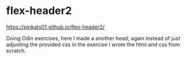 # flex-header2
https://pinkats01.github.io/flex-header2/

Doing Odin exercises, here I made a another head; again instead of just adjusting the provided css in the exercise I wrote the html and css from scratch.
